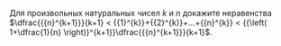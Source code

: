 Для произвольных натуральных чисел $k$ и $n$  докажите неравенства $\dfrac{{{n}^{k+1}}}{k+1} < {{1}^{k}}+{{2}^{k}}+...+{{n}^{k}} < {{\left( 1+\dfrac{1}{n} \right)}^{k+1}}\dfrac{{{n}^{k+1}}}{k+1}$.